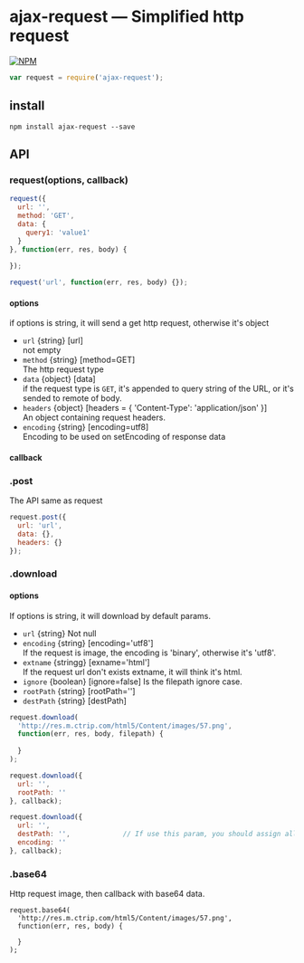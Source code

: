 # ajax-request — Simplified http request
[![NPM](https://nodei.co/npm/ajax-request.png?downloads=true&downloadRank=true&stars=true)](https://nodei.co/npm/ajax-request/)
```js
var request = require('ajax-request');
```

## install
```
npm install ajax-request --save
```

## API
### request(options, callback)
```js
request({
  url: '',
  method: 'GET',
  data: {
    query1: 'value1'
  }
}, function(err, res, body) {
  
});

request('url', function(err, res, body) {});
```
#### options
if options is string, it will send a get http request, otherwise it's object
* ``url`` {string} [url]   
 not empty
* ``method``  {string} [method=GET]  
The http request type
* ``data``  {object} [data]  
if the request type is `GET`, it's appended to query string of the URL, or it's sended to remote of body.
* ``headers`` {object} [headers = { 'Content-Type': 'application/json' }]  
An object containing request headers.
* ``encoding`` {string} [encoding=utf8]  
Encoding to be used on setEncoding of response data

#### callback


### .post
The API same as request
```js
request.post({
  url: 'url',
  data: {},
  headers: {}
});
```

### .download
#### options
If options is string, it will download by default params.
* ``url`` {string} Not null
* ``encoding`` {string} [encoding='utf8']  
If the request is image, the encoding is 'binary', otherwise it's 'utf8'.
* ``extname`` {stringg} [exname='html']  
If the request url don't exists extname, it will think it's html.
* ``ignore`` {boolean} [ignore=false]
Is the filepath ignore case. 
* ``rootPath`` {string} [rootPath='']
* ``destPath`` {string} [destPath]

```js
request.download(
  'http://res.m.ctrip.com/html5/Content/images/57.png', 
  function(err, res, body, filepath) {
  
  }
);

request.download({
  url: '',
  rootPath: ''
}, callback);

request.download({
  url: '',
  destPath: '',             // If use this param, you should assign all file extname 
  encoding: ''
}, callback);
```

### .base64
Http request image, then callback with base64 data.
```
request.base64(
  'http://res.m.ctrip.com/html5/Content/images/57.png', 
  function(err, res, body) {
  
  }
);
```